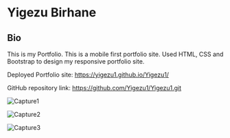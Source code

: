 # Yigezu Birhane
## Bio
This is my Portfolio. This is a mobile first portfolio site. Used HTML, CSS and Bootstrap to design my responsive portfolio site.

Deployed Portfolio site: https://yigezu1.github.io/Yigezu1/

GitHub repository link: https://github.com/Yigezu1/Yigezu1.git

![Capture1](https://user-images.githubusercontent.com/42190239/104232208-03891680-541e-11eb-9498-3b5f5f8b6a44.PNG)

![Capture2](https://user-images.githubusercontent.com/42190239/104232220-0a178e00-541e-11eb-81b6-2a51f2720568.PNG)

![Capture3](https://user-images.githubusercontent.com/42190239/104232840-e6087c80-541e-11eb-9c54-947ea7c0890f.PNG)
